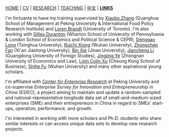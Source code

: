 [HOME](./index.md) | [CV](./assets/CV_FanghaoChen_231105.pdf) | [RESEARCH](./research.md) | [TEACHING](./teaching.md) | [中文](./chinesepage.md) | [**LINKS**](./links.md)

I'm fortuante to have my training supervised by [Xiaobo Zhang](https://www.gsm.pku.edu.cn/jsjjxq.jsp?urltype=tree.TreeTempUrl&wbtreeid=1141&user_id=x.zhang) (Guanghua School of Management at Peking University & International Food Policy Research Institute) and [Loren Brandt](https://brandt.economics.utoronto.ca/) (University of Toronto). I'm also working with [Gilles Duranton](http://real-faculty.wharton.upenn.edu/duranton/) (Wharton School of University of Pennsylvania & London School of Economics and Political Science & CEPR), [Denggao Long](https://www.tioe.tsinghua.edu.cn/info/1179/1308.htm) (Tsinghua University), [Ruichi Xiong](https://www.ruichixiong.com/) (Wuhan University), [Zhongchen Fan](http://sef.xjtu.edu.cn/info/1086/18778.htm) (Xi'an Jiaotong University), [Bin Xie](http://binxie.weebly.com/) (Jinan University), [Jiancheng Li](https://jingmao.gdufs.edu.cn/info/2380/11238.htm) (Guangdong University of Foreign Studies), [Jingjing Ye](https://csxy.zuel.edu.cn/2022/0903/c7501a305013/pagem.htm) (Zhongnan University of Economics and Law), [Lixin Colin Xu](https://english.ckgsb.edu.cn/faculty/lixin-colin-xu/) (Cheung Kong School of Business), [Shihe Fu](https://ems.whu.edu.cn/info/1680/215401.htm) (Wuhan University) and many other aspirational young scholars. 

I'm affiliated with [_Center for Enterprise Research_](https://www.cer.pku.edu.cn/) at Peking University and co-supervise _Enterprise Survey for Innovation and Entrepreneurship in China_ (ESIEC), a project aiming to maintain and update a random-sampled and national-representative longitude data set of small-and-medium-sized enterprises (SME) and their entrepreneurs in China in regard to SMEs’ start-ups, operation, performance, and growth.

I'm interested in working with more scholars and Ph.D. students who share similar interests or can access unique data sets to develop new research projects.
